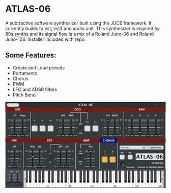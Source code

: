 # ATLAS-06

A subtractive software synthesizer built using the JUCE framework. It currently builds to vst, vst3 and audio unit. This synthesizer is inspired by 80s synths and its signal flow is a mix of a Roland Juno-06 and Roland Juno-106. Installer included with repo. 

## Some Features:
* Create and Load presets
* Portamento
* Chorus
* PWM
* LFO and ADSR filters
* Pitch Bend

![Alt text](ATLAS-06-screenshot.png?raw=true "ATLAS-06")
